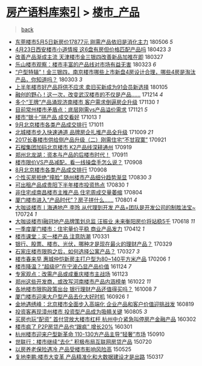 [房产语料库索引](../../README.md)  > [楼市_产品](楼市_产品.md)
====
> [back](../README.md)

- [东莞楼市5月5日新房价17877元 刚需产品依旧是消化主力](http://jkwz.applinzi.com/ittc/7099937931664032778.html#%E4%B8%9C%E8%8E%9E%E6%A5%BC%E5%B8%825%E6%9C%885%E6%97%A5%E6%96%B0%E6%88%BF%E4%BB%B717877%E5%85%83+%E5%88%9A%E9%9C%80%E4%BA%A7%E5%93%81%E4%BE%9D%E6%97%A7%E6%98%AF%E6%B6%88%E5%8C%96%E4%B8%BB%E5%8A%9B) 180506 *5* 
- [4月23日西安楼市小道情报 这6盘有房但价格匹配产品吗](http://jkwz.applinzi.com/ittc/7095214758938805255.html#4%E6%9C%8823%E6%97%A5%E8%A5%BF%E5%AE%89%E6%A5%BC%E5%B8%82%E5%B0%8F%E9%81%93%E6%83%85%E6%8A%A5+%E8%BF%996%E7%9B%98%E6%9C%89%E6%88%BF%E4%BD%86%E4%BB%B7%E6%A0%BC%E5%8C%B9%E9%85%8D%E4%BA%A7%E5%93%81%E5%90%97) 180423 *3* 
- [改善产品渐成主流 天津楼市金三银四改善新品加推在即](http://jkwz.applinzi.com/ittc/7085192524354552849.html#%E6%94%B9%E5%96%84%E4%BA%A7%E5%93%81%E6%B8%90%E6%88%90%E4%B8%BB%E6%B5%81+%E5%A4%A9%E6%B4%A5%E6%A5%BC%E5%B8%82%E9%87%91%E4%B8%89%E9%93%B6%E5%9B%9B%E6%94%B9%E5%96%84%E6%96%B0%E5%93%81%E5%8A%A0%E6%8E%A8%E5%9C%A8%E5%8D%B3) 180327  
- [乐山楼市观察：楼市丰富的产品线对市场有益无害](http://jkwz.applinzi.com/ittc/7083623401128461328.html#%E4%B9%90%E5%B1%B1%E6%A5%BC%E5%B8%82%E8%A7%82%E5%AF%9F%EF%BC%9A%E6%A5%BC%E5%B8%82%E4%B8%B0%E5%AF%8C%E7%9A%84%E4%BA%A7%E5%93%81%E7%BA%BF%E5%AF%B9%E5%B8%82%E5%9C%BA%E6%9C%89%E7%9B%8A%E6%97%A0%E5%AE%B3) 180323 *6* 
- [“户型特辑”！金三银四，南京楼市哪些上市新盘4房设计合理，哪些4房是淘汰产品，你知道吗？](http://jkwz.applinzi.com/ittc/7076084510162945035.html#%E2%80%9C%E6%88%B7%E5%9E%8B%E7%89%B9%E8%BE%91%E2%80%9D%EF%BC%81%E9%87%91%E4%B8%89%E9%93%B6%E5%9B%9B%EF%BC%8C%E5%8D%97%E4%BA%AC%E6%A5%BC%E5%B8%82%E5%93%AA%E4%BA%9B%E4%B8%8A%E5%B8%82%E6%96%B0%E7%9B%984%E6%88%BF%E8%AE%BE%E8%AE%A1%E5%90%88%E7%90%86%EF%BC%8C%E5%93%AA%E4%BA%9B4%E6%88%BF%E6%98%AF%E6%B7%98%E6%B1%B0%E4%BA%A7%E5%93%81%EF%BC%8C%E4%BD%A0%E7%9F%A5%E9%81%93%E5%90%97%EF%BC%9F) 180303 *3* 
- [上半年楼市好产品将供不应求 卖旧买新成为91会员新选择](http://jkwz.applinzi.com/ittc/7055143595563025415.html#%E4%B8%8A%E5%8D%8A%E5%B9%B4%E6%A5%BC%E5%B8%82%E5%A5%BD%E4%BA%A7%E5%93%81%E5%B0%86%E4%BE%9B%E4%B8%8D%E5%BA%94%E6%B1%82+%E5%8D%96%E6%97%A7%E4%B9%B0%E6%96%B0%E6%88%90%E4%B8%BA91%E4%BC%9A%E5%91%98%E6%96%B0%E9%80%89%E6%8B%A9) 180105  
- [融创的野心！这一次，改变武汉楼市的不仅是产品……](http://jkwz.applinzi.com/ittc/7047009768353301521.html#%E8%9E%8D%E5%88%9B%E7%9A%84%E9%87%8E%E5%BF%83%EF%BC%81%E8%BF%99%E4%B8%80%E6%AC%A1%EF%BC%8C%E6%94%B9%E5%8F%98%E6%AD%A6%E6%B1%89%E6%A5%BC%E5%B8%82%E7%9A%84%E4%B8%8D%E4%BB%85%E6%98%AF%E4%BA%A7%E5%93%81%E2%80%A6%E2%80%A6) 171214 *4* 
- [多个“王牌”产品涌现济南楼市 客户需求倒逼房企升级](http://jkwz.applinzi.com/ittc/7041660160529925136.html#%E5%A4%9A%E4%B8%AA%E2%80%9C%E7%8E%8B%E7%89%8C%E2%80%9D%E4%BA%A7%E5%93%81%E6%B6%8C%E7%8E%B0%E6%B5%8E%E5%8D%97%E6%A5%BC%E5%B8%82+%E5%AE%A2%E6%88%B7%E9%9C%80%E6%B1%82%E5%80%92%E9%80%BC%E6%88%BF%E4%BC%81%E5%8D%87%E7%BA%A7) 171130 *1* 
- [目前常州楼市矛盾点：底层刚需vs产品溢价需求](http://jkwz.applinzi.com/ittc/7038427051495785488.html#%E7%9B%AE%E5%89%8D%E5%B8%B8%E5%B7%9E%E6%A5%BC%E5%B8%82%E7%9F%9B%E7%9B%BE%E7%82%B9%EF%BC%9A%E5%BA%95%E5%B1%82%E5%88%9A%E9%9C%80vs%E4%BA%A7%E5%93%81%E6%BA%A2%E4%BB%B7%E9%9C%80%E6%B1%82) 171121 *5* 
- [楼市“银十”拼产品 成交看好](http://jkwz.applinzi.com/ittc/7023844702225433617.html#%E6%A5%BC%E5%B8%82%E2%80%9C%E9%93%B6%E5%8D%81%E2%80%9D%E6%8B%BC%E4%BA%A7%E5%93%81+%E6%88%90%E4%BA%A4%E7%9C%8B%E5%A5%BD) 171013 *1* 
- [9月北京楼市各类产品成交排行](http://jkwz.applinzi.com/ittc/7023132709533254672.html#9%E6%9C%88%E5%8C%97%E4%BA%AC%E6%A5%BC%E5%B8%82%E5%90%84%E7%B1%BB%E4%BA%A7%E5%93%81%E6%88%90%E4%BA%A4%E6%8E%92%E8%A1%8C) 171011  
- [北城楼市步入快速通道 品牌房企扎堆产品全升级](http://jkwz.applinzi.com/ittc/7022360651459200016.html#%E5%8C%97%E5%9F%8E%E6%A5%BC%E5%B8%82%E6%AD%A5%E5%85%A5%E5%BF%AB%E9%80%9F%E9%80%9A%E9%81%93+%E5%93%81%E7%89%8C%E6%88%BF%E4%BC%81%E6%89%8E%E5%A0%86%E4%BA%A7%E5%93%81%E5%85%A8%E5%8D%87%E7%BA%A7) 171009 *21* 
- [2017长春楼市供给侧产品升级（二）刚需住宅“不甘寂寞”](http://jkwz.applinzi.com/ittc/7015781698640544784.html#2017%E9%95%BF%E6%98%A5%E6%A5%BC%E5%B8%82%E4%BE%9B%E7%BB%99%E4%BE%A7%E4%BA%A7%E5%93%81%E5%8D%87%E7%BA%A7%EF%BC%88%E4%BA%8C%EF%BC%89%E5%88%9A%E9%9C%80%E4%BD%8F%E5%AE%85%E2%80%9C%E4%B8%8D%E7%94%98%E5%AF%82%E5%AF%9E%E2%80%9D) 170921  
- [石榴集团加码北京楼市 K2产品线深耕通州](http://jkwz.applinzi.com/ittc/7014816347933115409.html#%E7%9F%B3%E6%A6%B4%E9%9B%86%E5%9B%A2%E5%8A%A0%E7%A0%81%E5%8C%97%E4%BA%AC%E6%A5%BC%E5%B8%82+K2%E4%BA%A7%E5%93%81%E7%BA%BF%E6%B7%B1%E8%80%95%E9%80%9A%E5%B7%9E) 170919  
- [郑州北龙湖：资本与产品的后楼市时代！](http://jkwz.applinzi.com/ittc/7011974946392376337.html#%E9%83%91%E5%B7%9E%E5%8C%97%E9%BE%99%E6%B9%96%EF%BC%9A%E8%B5%84%E6%9C%AC%E4%B8%8E%E4%BA%A7%E5%93%81%E7%9A%84%E5%90%8E%E6%A5%BC%E5%B8%82%E6%97%B6%E4%BB%A3%EF%BC%81) 170911  
- [楼市限价VS产品减配，看一线操盘手怎么说？](http://jkwz.applinzi.com/ittc/7011028423886242832.html#%E6%A5%BC%E5%B8%82%E9%99%90%E4%BB%B7VS%E4%BA%A7%E5%93%81%E5%87%8F%E9%85%8D%EF%BC%8C%E7%9C%8B%E4%B8%80%E7%BA%BF%E6%93%8D%E7%9B%98%E6%89%8B%E6%80%8E%E4%B9%88%E8%AF%B4%EF%BC%9F) 170908  
- [8月北京楼市各类产品成交排行](http://jkwz.applinzi.com/ittc/7010965717447607056.html#8%E6%9C%88%E5%8C%97%E4%BA%AC%E6%A5%BC%E5%B8%82%E5%90%84%E7%B1%BB%E4%BA%A7%E5%93%81%E6%88%90%E4%BA%A4%E6%8E%92%E8%A1%8C) 170908  
- [个性买房拒绝“撞脸” 随州楼市产品细分趋势渐显](http://jkwz.applinzi.com/ittc/7007617920518325265.html#%E4%B8%AA%E6%80%A7%E4%B9%B0%E6%88%BF%E6%8B%92%E7%BB%9D%E2%80%9C%E6%92%9E%E8%84%B8%E2%80%9D+%E9%9A%8F%E5%B7%9E%E6%A5%BC%E5%B8%82%E4%BA%A7%E5%93%81%E7%BB%86%E5%88%86%E8%B6%8B%E5%8A%BF%E6%B8%90%E6%98%BE) 170830 *3* 
- [可出租产品成贵阳下半年楼市投资热点](http://jkwz.applinzi.com/ittc/7007540634003702800.html#%E5%8F%AF%E5%87%BA%E7%A7%9F%E4%BA%A7%E5%93%81%E6%88%90%E8%B4%B5%E9%98%B3%E4%B8%8B%E5%8D%8A%E5%B9%B4%E6%A5%BC%E5%B8%82%E6%8A%95%E8%B5%84%E7%83%AD%E7%82%B9) 170830 *1* 
- [非住宅成南昌楼市主推产品 住宅周成交量萎缩](http://jkwz.applinzi.com/ittc/6997835497198863376.html#%E9%9D%9E%E4%BD%8F%E5%AE%85%E6%88%90%E5%8D%97%E6%98%8C%E6%A5%BC%E5%B8%82%E4%B8%BB%E6%8E%A8%E4%BA%A7%E5%93%81+%E4%BD%8F%E5%AE%85%E5%91%A8%E6%88%90%E4%BA%A4%E9%87%8F%E8%90%8E%E7%BC%A9) 170804  
- [厦门楼市进入“产品时代”？房子拼什么……](http://jkwz.applinzi.com/ittc/6996896385293878289.html#%E5%8E%A6%E9%97%A8%E6%A5%BC%E5%B8%82%E8%BF%9B%E5%85%A5%E2%80%9C%E4%BA%A7%E5%93%81%E6%97%B6%E4%BB%A3%E2%80%9D%EF%BC%9F%E6%88%BF%E5%AD%90%E6%8B%BC%E4%BB%80%E4%B9%88%E2%80%A6%E2%80%A6) 170801 *4* 
- [大咖谈楼市丨海通地产 李玲 从代理到开发 产品+团队是开发公司的制胜法宝~](http://jkwz.applinzi.com/ittc/6993937676993315856.html#%E5%A4%A7%E5%92%96%E8%B0%88%E6%A5%BC%E5%B8%82%E4%B8%A8%E6%B5%B7%E9%80%9A%E5%9C%B0%E4%BA%A7+%E6%9D%8E%E7%8E%B2+%E4%BB%8E%E4%BB%A3%E7%90%86%E5%88%B0%E5%BC%80%E5%8F%91+%E4%BA%A7%E5%93%81%2B%E5%9B%A2%E9%98%9F%E6%98%AF%E5%BC%80%E5%8F%91%E5%85%AC%E5%8F%B8%E7%9A%84%E5%88%B6%E8%83%9C%E6%B3%95%E5%AE%9D%7E) 170724 *1* 
- [大咖谈楼市I融冠地产品牌策划总监 汪振业 未来衡阳房价将站稳5千](http://jkwz.applinzi.com/ittc/6980524066715730948.html#%E5%A4%A7%E5%92%96%E8%B0%88%E6%A5%BC%E5%B8%82I%E8%9E%8D%E5%86%A0%E5%9C%B0%E4%BA%A7%E5%93%81%E7%89%8C%E7%AD%96%E5%88%92%E6%80%BB%E7%9B%91+%E6%B1%AA%E6%8C%AF%E4%B8%9A+%E6%9C%AA%E6%9D%A5%E8%A1%A1%E9%98%B3%E6%88%BF%E4%BB%B7%E5%B0%86%E7%AB%99%E7%A8%B35%E5%8D%83) 170618 *11* 
- [一季度厦门楼市：住宅量价平稳 商业产品发力](http://jkwz.applinzi.com/ittc/6955566649699730437.html#%E4%B8%80%E5%AD%A3%E5%BA%A6%E5%8E%A6%E9%97%A8%E6%A5%BC%E5%B8%82%EF%BC%9A%E4%BD%8F%E5%AE%85%E9%87%8F%E4%BB%B7%E5%B9%B3%E7%A8%B3+%E5%95%86%E4%B8%9A%E4%BA%A7%E5%93%81%E5%8F%91%E5%8A%9B) 170412 *1* 
- [楼市课堂：买一楼产品 注意防潮](http://jkwz.applinzi.com/ittc/6951118934412624900.html#%E6%A5%BC%E5%B8%82%E8%AF%BE%E5%A0%82%EF%BC%9A%E4%B9%B0%E4%B8%80%E6%A5%BC%E4%BA%A7%E5%93%81+%E6%B3%A8%E6%84%8F%E9%98%B2%E6%BD%AE) 170331  
- [银行、股票、楼市、光伏，哪种才是现在最火的理财产品？](http://jkwz.applinzi.com/ittc/6950383842811708420.html#%E9%93%B6%E8%A1%8C%E3%80%81%E8%82%A1%E7%A5%A8%E3%80%81%E6%A5%BC%E5%B8%82%E3%80%81%E5%85%89%E4%BC%8F%EF%BC%8C%E5%93%AA%E7%A7%8D%E6%89%8D%E6%98%AF%E7%8E%B0%E5%9C%A8%E6%9C%80%E7%81%AB%E7%9A%84%E7%90%86%E8%B4%A2%E4%BA%A7%E5%93%81%EF%BC%9F) 170329  
- [石家庄楼市限购之后，如何选择公寓产品？](http://jkwz.applinzi.com/ittc/6949747963726398468.html#%E7%9F%B3%E5%AE%B6%E5%BA%84%E6%A5%BC%E5%B8%82%E9%99%90%E8%B4%AD%E4%B9%8B%E5%90%8E%EF%BC%8C%E5%A6%82%E4%BD%95%E9%80%89%E6%8B%A9%E5%85%AC%E5%AF%93%E4%BA%A7%E5%93%81%EF%BC%9F) 170327 *3* 
- [楼市春来早 惠城仲恺新房主打户型为80~140平方米产品](http://jkwz.applinzi.com/ittc/6931466024229798917.html#%E6%A5%BC%E5%B8%82%E6%98%A5%E6%9D%A5%E6%97%A9+%E6%83%A0%E5%9F%8E%E4%BB%B2%E6%81%BA%E6%96%B0%E6%88%BF%E4%B8%BB%E6%89%93%E6%88%B7%E5%9E%8B%E4%B8%BA80%7E140%E5%B9%B3%E6%96%B9%E7%B1%B3%E4%BA%A7%E5%93%81) 170206 *1* 
- [楼市降温？“超级IP”在宁波凸显产品价值](http://jkwz.applinzi.com/ittc/6904084531551683589.html#%E6%A5%BC%E5%B8%82%E9%99%8D%E6%B8%A9%EF%BC%9F%E2%80%9C%E8%B6%85%E7%BA%A7IP%E2%80%9D%E5%9C%A8%E5%AE%81%E6%B3%A2%E5%87%B8%E6%98%BE%E4%BA%A7%E5%93%81%E4%BB%B7%E5%80%BC) 161124 *7* 
- [专家观点：改需产品或成重庆楼市主战场](http://jkwz.applinzi.com/ittc/6903647637558805509.html#%E4%B8%93%E5%AE%B6%E8%A7%82%E7%82%B9%EF%BC%9A%E6%94%B9%E9%9C%80%E4%BA%A7%E5%93%81%E6%88%96%E6%88%90%E9%87%8D%E5%BA%86%E6%A5%BC%E5%B8%82%E4%B8%BB%E6%88%98%E5%9C%BA) 161123  
- [郑州这些开发商，或改写河南楼市产品内涵榜单](http://jkwz.applinzi.com/ittc/6891920764457976837.html#%E9%83%91%E5%B7%9E%E8%BF%99%E4%BA%9B%E5%BC%80%E5%8F%91%E5%95%86%EF%BC%8C%E6%88%96%E6%94%B9%E5%86%99%E6%B2%B3%E5%8D%97%E6%A5%BC%E5%B8%82%E4%BA%A7%E5%93%81%E5%86%85%E6%B6%B5%E6%A6%9C%E5%8D%95) 161022 *11* 
- [各地楼市限购政策出台 银行理财产品还值得买吗？](http://jkwz.applinzi.com/ittc/6886644989819356165.html#%E5%90%84%E5%9C%B0%E6%A5%BC%E5%B8%82%E9%99%90%E8%B4%AD%E6%94%BF%E7%AD%96%E5%87%BA%E5%8F%B0+%E9%93%B6%E8%A1%8C%E7%90%86%E8%B4%A2%E4%BA%A7%E5%93%81%E8%BF%98%E5%80%BC%E5%BE%97%E4%B9%B0%E5%90%97%EF%BC%9F) 161008 *7* 
- [厦门楼市迎来大户型产品去化大好时机](http://jkwz.applinzi.com/ittc/6882290882115535877.html#%E5%8E%A6%E9%97%A8%E6%A5%BC%E5%B8%82%E8%BF%8E%E6%9D%A5%E5%A4%A7%E6%88%B7%E5%9E%8B%E4%BA%A7%E5%93%81%E5%8E%BB%E5%8C%96%E5%A4%A7%E5%A5%BD%E6%97%B6%E6%9C%BA) 160926 *1* 
- [金地遇绣峰：北京楼市全面步入高端化 企业产品和客户价值迎挑战发](http://jkwz.applinzi.com/ittc/6868123151703213061.html#%E9%87%91%E5%9C%B0%E9%81%87%E7%BB%A3%E5%B3%B0%EF%BC%9A%E5%8C%97%E4%BA%AC%E6%A5%BC%E5%B8%82%E5%85%A8%E9%9D%A2%E6%AD%A5%E5%85%A5%E9%AB%98%E7%AB%AF%E5%8C%96+%E4%BC%81%E4%B8%9A%E4%BA%A7%E5%93%81%E5%92%8C%E5%AE%A2%E6%88%B7%E4%BB%B7%E5%80%BC%E8%BF%8E%E6%8C%91%E6%88%98%E5%8F%91) 160819  
- [投资客再现漳州楼市 投资型产品成为吸睛关键](http://jkwz.applinzi.com/ittc/6862891452736209925.html#%E6%8A%95%E8%B5%84%E5%AE%A2%E5%86%8D%E7%8E%B0%E6%BC%B3%E5%B7%9E%E6%A5%BC%E5%B8%82+%E6%8A%95%E8%B5%84%E5%9E%8B%E4%BA%A7%E5%93%81%E6%88%90%E4%B8%BA%E5%90%B8%E7%9D%9B%E5%85%B3%E9%94%AE) 160805 *3* 
- [买房也玩“配资” 首付贷放大楼市杠杆 杭州中介紧急叫停房产金融产品](http://jkwz.applinzi.com/ittc/6804875652746445829.html#%E4%B9%B0%E6%88%BF%E4%B9%9F%E7%8E%A9%E2%80%9C%E9%85%8D%E8%B5%84%E2%80%9D+%E9%A6%96%E4%BB%98%E8%B4%B7%E6%94%BE%E5%A4%A7%E6%A5%BC%E5%B8%82%E6%9D%A0%E6%9D%86+%E6%9D%AD%E5%B7%9E%E4%B8%AD%E4%BB%8B%E7%B4%A7%E6%80%A5%E5%8F%AB%E5%81%9C%E6%88%BF%E4%BA%A7%E9%87%91%E8%9E%8D%E4%BA%A7%E5%93%81) 160302  
- [楼市疯了 P2P房贷产品也“跟疯” 增长20%](http://jkwz.applinzi.com/ittc/6804717757841015813.html#%E6%A5%BC%E5%B8%82%E7%96%AF%E4%BA%86+P2P%E6%88%BF%E8%B4%B7%E4%BA%A7%E5%93%81%E4%B9%9F%E2%80%9C%E8%B7%9F%E7%96%AF%E2%80%9D+%E5%A2%9E%E9%95%BF20%25) 160301  
- [杭州楼市迎来户型新革命 110-130方产品主导“轻奢”市场](http://jkwz.applinzi.com/ittc/6740526910359995397.html#%E6%9D%AD%E5%B7%9E%E6%A5%BC%E5%B8%82%E8%BF%8E%E6%9D%A5%E6%88%B7%E5%9E%8B%E6%96%B0%E9%9D%A9%E5%91%BD+110-130%E6%96%B9%E4%BA%A7%E5%93%81%E4%B8%BB%E5%AF%BC%E2%80%9C%E8%BD%BB%E5%A5%A2%E2%80%9D%E5%B8%82%E5%9C%BA) 150910  
- [世联行：楼市继续“去化” 积极布局互联网房贷产品](http://jkwz.applinzi.com/ittc/547650611429427431.html#%E4%B8%96%E8%81%94%E8%A1%8C%EF%BC%9A%E6%A5%BC%E5%B8%82%E7%BB%A7%E7%BB%AD%E2%80%9C%E5%8E%BB%E5%8C%96%E2%80%9D+%E7%A7%AF%E6%9E%81%E5%B8%83%E5%B1%80%E4%BA%92%E8%81%94%E7%BD%91%E6%88%BF%E8%B4%B7%E4%BA%A7%E5%93%81) 150720  
- [以房养老保险遇冷 产品受楼市影响风险高](http://jkwz.applinzi.com/ittc/547650611416077465.html#%E4%BB%A5%E6%88%BF%E5%85%BB%E8%80%81%E4%BF%9D%E9%99%A9%E9%81%87%E5%86%B7+%E4%BA%A7%E5%93%81%E5%8F%97%E6%A5%BC%E5%B8%82%E5%BD%B1%E5%93%8D%E9%A3%8E%E9%99%A9%E9%AB%98) 150525  
- [复地李鹏:楼市大变革 产品精准化和大数据建设才是出路](http://jkwz.applinzi.com/ittc/547650611400039319.html#%E5%A4%8D%E5%9C%B0%E6%9D%8E%E9%B9%8F%3A%E6%A5%BC%E5%B8%82%E5%A4%A7%E5%8F%98%E9%9D%A9+%E4%BA%A7%E5%93%81%E7%B2%BE%E5%87%86%E5%8C%96%E5%92%8C%E5%A4%A7%E6%95%B0%E6%8D%AE%E5%BB%BA%E8%AE%BE%E6%89%8D%E6%98%AF%E5%87%BA%E8%B7%AF) 150317  
